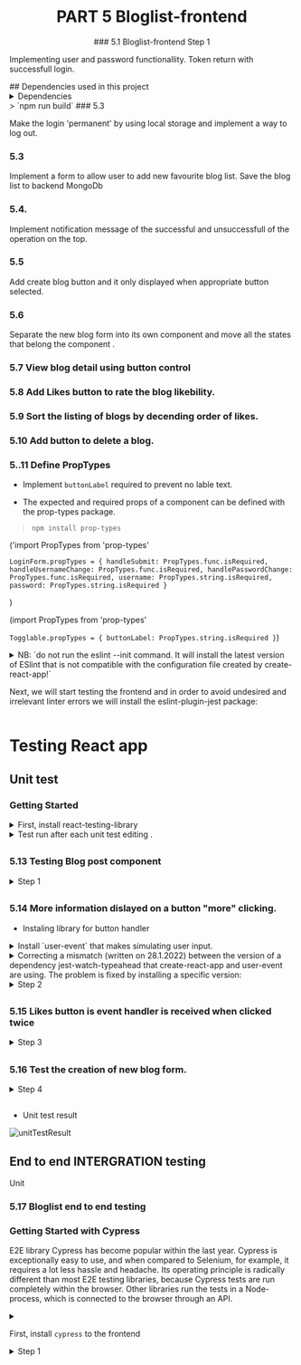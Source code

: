 <h1 align="center"> PART 5 Bloglist-frontend
</h1>
<p align="center">
### 5.1 Bloglist-frontend Step 1

Implementing user and password functionallity. Token return with successfull login.

</p>
## Dependencies used in this project
<details>
<summary> Dependencies </summary>
- npm install axios

</details>
> `npm run build`
### 5.3

Make the login 'permanent' by using local storage and implement a way to log out.

### 5.3

Implement a form to allow user to add new favourite blog list. Save the blog list to backend MongoDb

### 5.4.

Implement notification message of the successful and unsuccessfull of the operation on the top.

### 5.5

Add create blog button and it only displayed when appropriate button selected.

### 5.6

Separate the new blog form into its own component and move all the states that belong the component .

### 5.7 View blog detail using button control

### 5.8 Add Likes button to rate the blog likebility.

### 5.9 Sort the listing of blogs by decending order of likes.

### 5.10 Add button to delete a blog.

### 5..11 Define PropTypes

- Implement `buttonLabel` required to prevent no lable text.

- The expected and required props of a component can be defined with the prop-types package.

> `npm install prop-types`

('import PropTypes from 'prop-types'

`LoginForm.propTypes = {
handleSubmit: PropTypes.func.isRequired,
handleUsernameChange: PropTypes.func.isRequired,
handlePasswordChange: PropTypes.func.isRequired,
username: PropTypes.string.isRequired,
password: PropTypes.string.isRequired
}`

)

(import PropTypes from 'prop-types'

`Togglable.propTypes = {
buttonLabel: PropTypes.string.isRequired
}`)

<details>
### 5.12 ESlint
<summary>
NB: `do not run the eslint --init command. It will install the latest version of ESlint that is not compatible with the configuration file created by create-react-app!`

Next, we will start testing the frontend and in order to avoid undesired and irrelevant linter errors we will install the eslint-plugin-jest package:

</summary>
> `npm install --save-dev eslint-plugin-jest`
> insert `Togglable.displayName = 'Togglable'` in toggle bar component for `useRef` not recognised.

</details>

# Testing React app

## Unit test

### Getting Started

<details>
<summary> First, install react-testing-library </summary>

```
npm install --save-dev @testing-library/react @testing-library/jest-dom
# or
yarn  --save-dev @testing-library/react @testing-library/jest-dom
```

</details>

<details>
<summary> Test run after each unit test editing . </summary>

Next, if you want to run tests "normally", you can do so with the command:

```
CI=true npm test

```

For Windows (PowerShell) users

```
env:CI=$true; npm test

```

</details>

##

### 5.13 Testing Blog post component

 <details>
 <summary>
Step 1
</summary>
Test blog renders title and author by default.
Use CSS-class where it needed.
</details>

##

### 5.14 More information dislayed on a button "more" clicking.

- Instaling library for button handler

<details>
<summary>
Install `user-event` that makes simulating user input.
</summary>

`npm install --save-dev @testing-library/user-event`

</details>

 <details>
<summary>
Correcting a mismatch (written on 28.1.2022) between the version of a dependency jest-watch-typeahead that create-react-app and user-event are using. The problem is fixed by installing a specific version:
</summary>

`npm install -D --exact jest-watch-typeahead@0.6.5 `

</details>

<details>

 <summary>
Step 2
</summary>
Test blog renders title and author by default.
Use CSS-class where it needed.
</details>

##

### 5.15 Likes button is event handler is received when clicked twice

<details>
 <summary>
Step 3
</summary>
Make sure button is cliked twice and the event handler receive the props twice.
</details>

##

### 5.16 Test the creation of new blog form.

<details>
 <summary>
Step 4
</summary>
The test should check, that the form calls the event handler and received the right props.
</details>

##

- Unit test result

![unitTestResult](https://user-images.githubusercontent.com/67087939/207742517-d2680625-e8c8-4376-9d89-c061edcb3899.png)

##

## End to end INTERGRATION testing

Unit

### 5.17 Bloglist end to end testing

### Getting Started with Cypress

E2E library Cypress has become popular within the last year. Cypress is exceptionally easy to use, and when compared to Selenium, for example, it requires a lot less hassle and headache. Its operating principle is radically different than most E2E testing libraries, because Cypress tests are run completely within the browser. Other libraries run the tests in a Node-process, which is connected to the browser through an API.

<details>
<summary>

First, install `cypress` to the frontend </summary>

```
npm install --save-dev cypress
```

and by adding an npm-script :

</details>

 <details>
 <summary>
Step 1
</summary>
Test the application display the login by default.
</details>
